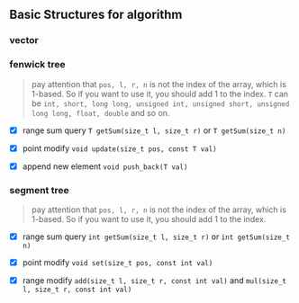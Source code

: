 ## Basic Structures for algorithm

### vector

### fenwick tree
    
> pay attention that `pos, l, r, n` is not the index of the array, which is 1-based. So if you want to use it, you should add 1 to the index. `T` can be `int, short, long long, unsigned int, unsigned short, unsigned long long, float, double` and so on.
    
- [x] range sum query `T getSum(size_t l, size_t r)` or `T getSum(size_t n)`

- [x] point modify `void update(size_t pos, const T val)`

- [x] append new element `void push_back(T val)`

### segment tree

> pay attention that `pos, l, r, n` is not the index of the array, which is 1-based. So if you want to use it, you should add 1 to the index. 

- [x] range sum query `int getSum(size_t l, size_t r)` or `int getSum(size_t n)`

- [x] point modify `void set(size_t pos, const int val)`

- [x] range modify `add(size_t l, size_t r, const int val)` and `mul(size_t l, size_t r, const int val)`